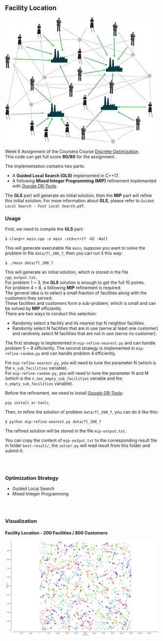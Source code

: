 ## Facility Location

![facility-location](./facility-location.png)

Week 6 Assignment of the Coursera Course [Discrete Optimization](https://www.coursera.org/learn/discrete-optimization/home/info).  
This code can get full score **80/80** for the assignment.  

The implementation contains two parts: 

* A **Guided Local Search (GLS)** implemented in C++17.
* A following **Mixed Integer Programming (MIP)** refinement implemented with [Google OR-Tools](https://developers.google.com/optimization/).

The **GLS** part will generate an initial solution, then the **MIP** part will refine this initial solution.
For more information about **GLS**, please refer to `Guided Local Search - Fast Local Search.pdf`.  

### Usage

First, we need to compile the **GLS** part:  

`$ clang++ main.cpp -o main -std=c++17 -O2 -Wall`

This will generate executable file `main`, suppose you want to solve the problem in file `data/fl_200_7`, then you can run it this way:

`$ ./main data/fl_200_7`

This will generate an initial solution, which is stored in the file `cpp_output.txt`.  
For problem 1 ~ 3, the **GLS** solution is enough to get the full 10 points.  
For problem 4 ~ 8, a following **MIP** refinement is required.  
The general idea is to select a small fraction of facilities along with the customers they served.  
These facilities and customers form a sub-problem, which is small and can be solved by **MIP** efficiently.  
There are two ways to conduct this selection:

* Randomly select a facility and its nearest top N neighbor facilities.
* Randomly select N facilities that are in use (serve at least one customer) and randomly select M facilities that are not in use (serve no customer).

The first strategy is implemented in `mip-refine-nearest.py` and can handle problem 5 ~ 8 efficiently.
The second strategy is implemented in `mip-refine-random.py` and can handle problem 4 efficiently.

For `mip-refine-nearest.py`, you will need to tune the parameter N (which is the `n_sub_facilities` variable).  
For `mip-refine-random.py`, you will need to tune the parameter N and M  
(which is the `n_non_empty_sub_facilities` variable and the `n_empty_sub_facilities` variable).  

Before the refinement, we need to install [Google OR-Tools](https://developers.google.com/optimization/):  

`pip install or-tools`

Then, to refine the solution of problem `data/fl_200_7`, you can do it like this:

`$ python mip-refine-nearest.py data/fl_200_7`

The refined solution will be stored in the file `mip-output.txt`.

You can copy the content of `mip-output.txt` to the corresponding result file in folder `best-result/`, the `solver.py` will read result from this folder and submit it.

<br/>
<br/>

### Optimization Strategy

* Guided Local Search
* Mixed Integer Programming

<br/>
<br/>

### Visualization
#### Facility Location - 200 Facilities / 800 Customers
![facility-location-visualization](../visualization/facility-location-visualization.png)